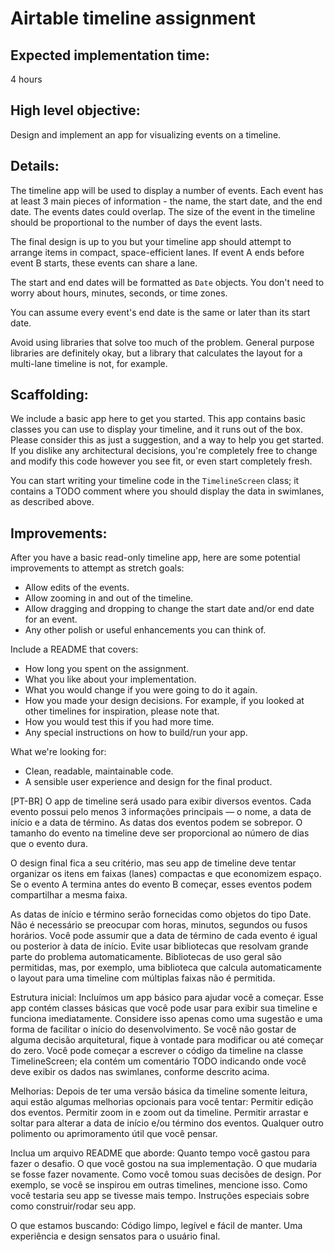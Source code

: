 # Airtable timeline assignment

## Expected implementation time:

4 hours

## High level objective:

Design and implement an app for visualizing events on a timeline.

## Details:

The timeline app will be used to display a number of events. Each event has at least 3 main pieces of information - the name,
the start date, and the end date. The events dates could overlap. The size of the event in the timeline should be
proportional to the number of days the event lasts.

The final design is up to you but your timeline app should attempt to arrange items in compact, space-efficient lanes.
If event A ends before event B starts, these events can share a lane.

The start and end dates will be formatted as `Date` objects. You don't need to worry about hours, minutes, seconds, or time zones.

You can assume every event's end date is the same or later than its start date.

Avoid using libraries that solve too much of the problem. General purpose libraries are definitely okay, but a library that
calculates the layout for a multi-lane timeline is not, for example.

## Scaffolding:

We include a basic app here to get you started. This app contains basic classes you can use to display your timeline, and it runs out of the box.
Please consider this as just a suggestion, and a way to help you get started.
If you dislike any architectural decisions, you're completely free to change and modify this code however you see fit, or even start completely fresh.

You can start writing your timeline code in the `TimelineScreen` class; it contains a TODO comment where you should display the data in swimlanes, as described above.

## Improvements:

After you have a basic read-only timeline app, here are some potential improvements to attempt as stretch goals:

- Allow edits of the events.
- Allow zooming in and out of the timeline.
- Allow dragging and dropping to change the start date and/or end date for an event.
- Any other polish or useful enhancements you can think of.

Include a README that covers:

- How long you spent on the assignment.
- What you like about your implementation.
- What you would change if you were going to do it again.
- How you made your design decisions. For example, if you looked at other timelines for inspiration, please note that.
- How you would test this if you had more time.
- Any special instructions on how to build/run your app.

What we're looking for:

- Clean, readable, maintainable code.
- A sensible user experience and design for the final product.

[PT-BR]
O app de timeline será usado para exibir diversos eventos. 
Cada evento possui pelo menos 3 informações principais — o nome, a data de início e a data de término.
As datas dos eventos podem se sobrepor. O tamanho do evento na timeline deve ser proporcional ao número de dias que o evento dura.

O design final fica a seu critério, mas seu app de timeline deve tentar organizar os itens em faixas (lanes) compactas e que economizem espaço.
Se o evento A termina antes do evento B começar, esses eventos podem compartilhar a mesma faixa.

As datas de início e término serão fornecidas como objetos do tipo Date. 
Não é necessário se preocupar com horas, minutos, segundos ou fusos horários.
Você pode assumir que a data de término de cada evento é igual ou posterior à data de início.
Evite usar bibliotecas que resolvam grande parte do problema automaticamente. 
Bibliotecas de uso geral são permitidas, mas, por exemplo, uma biblioteca que calcula automaticamente
o layout para uma timeline com múltiplas faixas não é permitida.

Estrutura inicial:
Incluímos um app básico para ajudar você a começar. Esse app contém classes básicas que você pode usar para exibir sua timeline e funciona imediatamente.
Considere isso apenas como uma sugestão e uma forma de facilitar o início do desenvolvimento.
Se você não gostar de alguma decisão arquitetural, fique à vontade para modificar ou até começar do zero.
Você pode começar a escrever o código da timeline na classe TimelineScreen; 
ela contém um comentário TODO indicando onde você deve exibir os dados nas swimlanes, conforme descrito acima.

Melhorias:
Depois de ter uma versão básica da timeline somente leitura, aqui estão algumas melhorias opcionais para você tentar:
Permitir edição dos eventos.
Permitir zoom in e zoom out da timeline.
Permitir arrastar e soltar para alterar a data de início e/ou término dos eventos.
Qualquer outro polimento ou aprimoramento útil que você pensar.

Inclua um arquivo README que aborde:
Quanto tempo você gastou para fazer o desafio.
O que você gostou na sua implementação.
O que mudaria se fosse fazer novamente.
Como você tomou suas decisões de design. Por exemplo, se você se inspirou em outras timelines, mencione isso.
Como você testaria seu app se tivesse mais tempo.
Instruções especiais sobre como construir/rodar seu app.

O que estamos buscando:
Código limpo, legível e fácil de manter.
Uma experiência e design sensatos para o usuário final.